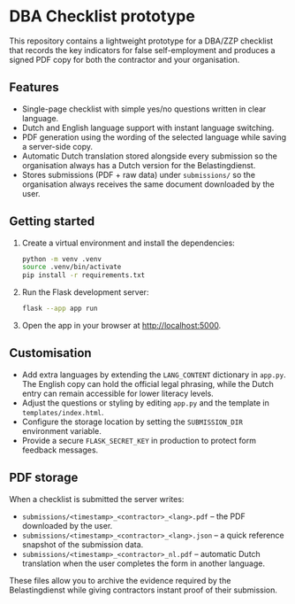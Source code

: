 # DBA Checklist prototype

This repository contains a lightweight prototype for a DBA/ZZP checklist that records the key indicators for false self-employment and produces a signed PDF copy for both the contractor and your organisation.

## Features

- Single-page checklist with simple yes/no questions written in clear language.
- Dutch and English language support with instant language switching.
- PDF generation using the wording of the selected language while saving a server-side copy.
- Automatic Dutch translation stored alongside every submission so the organisation always has a Dutch version for the Belastingdienst.
- Stores submissions (PDF + raw data) under `submissions/` so the organisation always receives the same document downloaded by the user.

## Getting started

1. Create a virtual environment and install the dependencies:

   ```bash
   python -m venv .venv
   source .venv/bin/activate
   pip install -r requirements.txt
   ```

2. Run the Flask development server:

   ```bash
   flask --app app run
   ```

3. Open the app in your browser at <http://localhost:5000>.

## Customisation

- Add extra languages by extending the `LANG_CONTENT` dictionary in `app.py`. The English copy can hold the official legal phrasing, while the Dutch entry can remain accessible for lower literacy levels.
- Adjust the questions or styling by editing `app.py` and the template in `templates/index.html`.
- Configure the storage location by setting the `SUBMISSION_DIR` environment variable.
- Provide a secure `FLASK_SECRET_KEY` in production to protect form feedback messages.

## PDF storage

When a checklist is submitted the server writes:

- `submissions/<timestamp>_<contractor>_<lang>.pdf` – the PDF downloaded by the user.
- `submissions/<timestamp>_<contractor>_<lang>.json` – a quick reference snapshot of the submission data.
- `submissions/<timestamp>_<contractor>_nl.pdf` – automatic Dutch translation when the user completes the form in another language.

These files allow you to archive the evidence required by the Belastingdienst while giving contractors instant proof of their submission.
